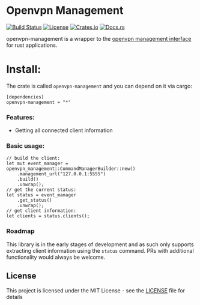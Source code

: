Openvpn Management
=========================
[![Build Status](https://travis-ci.com/tmorgansl/openvpn-management.svg?branch=master)](https://travis-ci.com/tmorgansl/openvpn-management)
[![License](https://img.shields.io/github/license/tmorgansl/openvpn-management.svg)]()
[![Crates.io](https://img.shields.io/crates/v/openvpn-management.svg)](https://crates.io/crates/openvpn-management)
[![Docs.rs](https://docs.rs/openvpn-management/badge.svg)](https://docs.rs/openvpn-management)

openvpn-management is a wrapper to the [openvpn management interface](https://openvpn.net/community-resources/management-interface/) for rust applications.
# Install:
The crate is called `openvpn-management` and you can depend on it via cargo:
```
[dependencies]
openvpn-management = "*"
```
### Features:
- Getting all connected client information

### Basic usage:

```
// build the client:
let mut event_manager = openvpn_management::CommandManagerBuilder::new()
    .management_url("127.0.0.1:5555")
    .build()
    .unwrap();
// get the current status:
let status = event_manager
    .get_status()
    .unwrap();
// get client information:
let clients = status.clients();
```

### Roadmap

This library is in the early stages of development and as such only supports extracting client information using the `status` command. PRs with additional functionality would always be welcome.

## License

This project is licensed under the MIT License - see the [LICENSE](LICENSE) file for details

